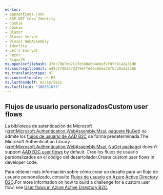 ```yaml
---
no-loc:
- appsettings.json
- ASP.NET Core Identity
- cookie
- Cookie
- Blazor
- Blazor Server
- Blazor WebAssembly
- Identity
- Let's Encrypt
- Razor
- SignalR
ms.openlocfilehash: 37dc79b7db7c1fe500ebb4ebaf7f07c9142a31db
ms.sourcegitcommit: a49c47d5a573379effee5c6b6e36f5c302aa756b
ms.translationtype: HT
ms.contentlocale: es-ES
ms.lasthandoff: 02/16/2021
ms.locfileid: "100551673"
---
```

## <a name="custom-user-flows"></a><span data-ttu-id="cc494-101">Flujos de usuario personalizados</span><span class="sxs-lookup"><span data-stu-id="cc494-101">Custom user flows</span></span>

<span data-ttu-id="cc494-102">La biblioteca de autenticación de Microsoft (<xref:Microsoft.Authentication.WebAssembly.Msal>, [paquete NuGet](https://www.nuget.org/packages/Microsoft.Authentication.WebAssembly.Msal/)) no admite los [flujos de usuario de AAD B2C](/azure/active-directory-b2c/user-flow-overview) de forma predeterminada.</span><span class="sxs-lookup"><span data-stu-id="cc494-102">The Microsoft Authentication Library (<xref:Microsoft.Authentication.WebAssembly.Msal>, [NuGet package](https://www.nuget.org/packages/Microsoft.Authentication.WebAssembly.Msal/)) doesn't support [AAD B2C user flows](/azure/active-directory-b2c/user-flow-overview) by default.</span></span> <span data-ttu-id="cc494-103">Cree los flujos de usuario personalizados en el código del desarrollador.</span><span class="sxs-lookup"><span data-stu-id="cc494-103">Create custom user flows in developer code.</span></span>

<span data-ttu-id="cc494-104">Para obtener más información sobre cómo crear un desafío para un flujo de usuario personalizado, consulte [Flujos de usuario en Azure Active Directory B2C](/azure/active-directory-b2c/user-flow-overview).</span><span class="sxs-lookup"><span data-stu-id="cc494-104">For more information on how to build a challenge for a custom user flow, see [User flows in Azure Active Directory B2C](/azure/active-directory-b2c/user-flow-overview).</span></span>

